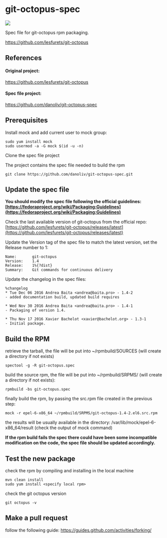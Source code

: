 # git-octopus-spec
<a href="https://copr.fedorainfracloud.org/coprs/baitaand/git-octopus/package/git-octopus/"><img src="https://copr.fedorainfracloud.org/coprs/baitaand/git-octopus/package/git-octopus/status_image/last_build.png" /></a>

Spec file for git-octopus rpm packaging.

https://github.com/lesfurets/git-octopus

## References
#### Original project:

https://github.com/lesfurets/git-octopus

#### Spec file project:

https://github.com/danoliv/git-octopus-spec

## Prerequisites

Install mock and add current user to mock group:

    sudo yum install mock
    sudo usermod -a -G mock $(id -u -n)
    
Clone the spec file project

The project contains the spec file needed to build the rpm

    git clone https://github.com/danoliv/git-octopus-spec.git

## Update the spec file

**You should modify the spec file following the official guidelines: [https://fedoraproject.org/wiki/Packaging:Guidelines](https://fedoraproject.org/wiki/Packaging:Guidelines)**

Check the last available version of git-octopus from the official repo: [https://github.com/lesfurets/git-octopus/releases/latest](https://github.com/lesfurets/git-octopus/releases/latest)

Update the Version tag of the spec file to match the latest version, set the Release number to 1:

    Name:   	git-octopus
    Version:	1.4
    Release:	1%{?dist}
    Summary:	Git commands for continuous delivery
    
Update the changelog in the spec files:

    %changelog
    * Tue Dec 06 2016 Andrea Baita <andrea@baita.pro> - 1.4-2
    - added documentation build, updated build requires
     
    * Wed Nov 30 2016 Andrea Baita <andrea@baita.pro> - 1.4-1
    - Packaging of version 1.4.
     
    * Thu Nov 17 2016 Xavier Bachelot <xavier@bachelot.org> - 1.3-1
    - Initial package.
    
## Build the RPM

retrieve the tarball, the file will be put into ~/rpmbuild/SOURCES (will create a directory if not exists)

    spectool -g -R git-octopus.spec
    
build the source rpm, the file will be put into ~/rpmbuild/SRPMS/ (will create a directory if not exists):

    rpmbuild -bs git-octopus.spec
    
finally build the rpm, by passing the src.rpm file created in the previous step:

    mock -r epel-6-x86_64 ~/rpmbuild/SRPMS/git-octopus-1.4-2.el6.src.rpm

the results will be usually available in the directory: /var/lib/mock/epel-6-x86_64/result (check the output of mock command)

**If the rpm build fails the spec there could have been some incompatible modification on the code, the spec file should be updated accordingly.**

## Test the new package

check the rpm by compiling and installing in the local machine

    mvn clean install
    sudo yum install <specify local rpm>
    
check the git octopus version

    git octopus -v

## Make a pull request

follow the following guide: https://guides.github.com/activities/forking/
